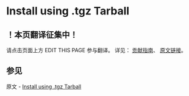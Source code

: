 # Install using .tgz Tarball

## ！本页翻译征集中！

请点击页面上方 EDIT THIS PAGE 参与翻译。
详见：
[贡献指南]( https://github.com/JinMuInfo/MongoDB-Manual-zh/blob/master/CONTRIBUTING.md )、
[原文链接](  https://docs.mongodb.com/manual/tutorial/install-mongodb-enterprise-on-ubuntu-tarball/  )。

## 参见

原文 - [Install using .tgz Tarball]( https://docs.mongodb.com/manual/tutorial/install-mongodb-enterprise-on-ubuntu-tarball/ )

